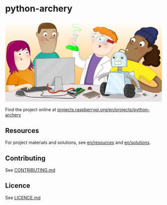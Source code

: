 # python-archery

![python-archery](banner.png)

Find the project online at [projects.raspberrypi.org/en/projects/python-archery](https://projects.raspberrypi.org/en/projects/python-archery)

## Resources
For project materials and solutions, see [en/resources](https://github.com/raspberrypilearning/python-archery/tree/master/en/resources) and [en/solutions](https://github.com/raspberrypilearning/python-archery/tree/master/en/solutions).

## Contributing
See [CONTRIBUTING.md](CONTRIBUTING.md)

## Licence
 See [LICENCE.md](LICENCE.md)